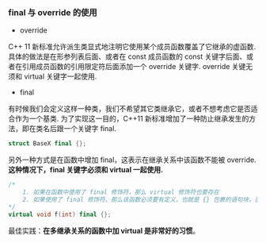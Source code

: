 ### final 与 override 的使用

* override

C++ 11 新标准允许派生类显式地注明它使用某个成员函数覆盖了它继承的虚函数. 具体的做法是在形参列表后面、或者在 const 成员函数的 const 关键字后面、或者在引用成员函数的引用限定符后面添加一个 override 关键字. override 关键无须和 virtual 关键字一起使用.

* final

有时候我们会定义这样一种类，我们不希望其它类继承它，或者不想考虑它是否适合作为一个基类. 为了实现这一目的，C++11 新标准增加了一种防止继承发生的方法，即在类名后跟一个关键字 final.

```c++
struct BaseX final {};
```

另外一种方式是在函数中增加 final，这表示在继承关系中该函数不能被 override. **这种情况下，final 关键字必须和 virtual 一起使用.**

```c++
/*
	1. 如果在函数中使用了 final 修饰符，那么 virtual 修饰符也要存在
	2. 如果使用了 final 修饰符，那么该函数必须要有定义，也就是 {} 包裹的语句块，否则会报编译错误
*/
virtual void f(int) final {};
```
最佳实践：**在多继承关系的函数中加 virtual 是非常好的习惯**。
